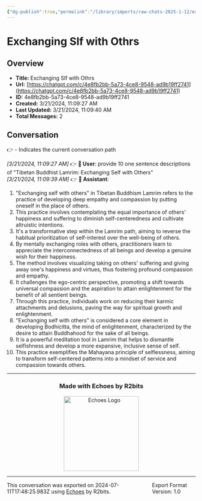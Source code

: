 ```yaml
---
{"dg-publish":true,"permalink":"/library/imports/raw-chats-2025-1-12/exchngng-slf-wth-othrs/"}
---
```


# Exchanging Slf with Othrs

## Overview
- **Title:** Exchanging Slf with Othrs
- **Url:** [https://chatgpt.com/c/4e8fb2bb-5a73-4ce8-9548-ad9b19ff2741](https://chatgpt.com/c/4e8fb2bb-5a73-4ce8-9548-ad9b19ff2741)
- **ID:** 4e8fb2bb-5a73-4ce8-9548-ad9b19ff2741
- **Created:** 3/21/2024, 11:09:27 AM
- **Last Updated:** 3/21/2024, 11:09:40 AM
- **Total Messages:** 2

## Conversation
👉 - Indicates the current conversation path

<i>[3/21/2024, 11:09:27 AM]</i> 👉 <b>👤 User</b>: provide 10 one sentence descriptions of "Tibetan Buddhist Lamrim: Exchanging Self with Others"<br>
<i>[3/21/2024, 11:09:39 AM]</i> 👉 <b>🤖 Assistant</b>: 

1. "Exchanging self with others" in Tibetan Buddhism Lamrim refers to the practice of developing deep empathy and compassion by putting oneself in the place of others.
2. This practice involves contemplating the equal importance of others' happiness and suffering to diminish self-centeredness and cultivate altruistic intentions.
3. It's a transformative step within the Lamrim path, aiming to reverse the habitual prioritization of self-interest over the well-being of others.
4. By mentally exchanging roles with others, practitioners learn to appreciate the interconnectedness of all beings and develop a genuine wish for their happiness.
5. The method involves visualizing taking on others' suffering and giving away one's happiness and virtues, thus fostering profound compassion and empathy.
6. It challenges the ego-centric perspective, promoting a shift towards universal compassion and the aspiration to attain enlightenment for the benefit of all sentient beings.
7. Through this practice, individuals work on reducing their karmic attachments and delusions, paving the way for spiritual growth and enlightenment.
8. "Exchanging self with others" is considered a core element in developing Bodhicitta, the mind of enlightenment, characterized by the desire to attain Buddhahood for the sake of all beings.
9. It is a powerful meditation tool in Lamrim that helps to dismantle selfishness and develop a more expansive, inclusive sense of self.
10. This practice exemplifies the Mahayana principle of selflessness, aiming to transform self-centered patterns into a mindset of service and compassion towards others.<br>

---

<div align="center">

### Made with Echoes by R2bits

<a href="https://echoes.r2bits.com">
  <img src="https://images.squarespace-cdn.com/content/v1/6493af4741c13939d335f0b8/18b27467-2da2-43b7-8d44-234bccf4f462/MINI_ECHOES_LOGO_NORMAL_WHITE_TEXT_SMALL-05-14+%281%29.png?format=300w" alt="Echoes Logo" width="200"/>
</a>

</div>

---

<div style="display: flex; justify-content: space-between;">
  <span>This conversation was exported on 2024-07-11T17:48:25.983Z using <a href="https://echoes.r2bits.com">Echoes</a> by R2bits.</span>
  <span>Export Format Version: 1.0</span>
</div>
